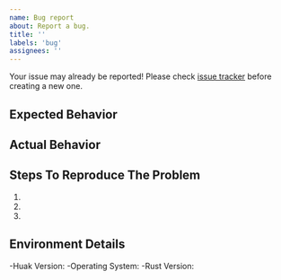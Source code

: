 ```yaml
---
name: Bug report
about: Report a bug.
title: ''
labels: 'bug'
assignees: ''
---
```


Your issue may already be reported! Please check [issue tracker](../) before creating a new one.

## Expected Behavior

## Actual Behavior

## Steps To Reproduce The Problem

  1.
  1.
  1.
  
## Environment Details

 -Huak Version:
 -Operating System:
 -Rust Version:
